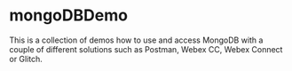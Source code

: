 # mongoDBDemo
This is a collection of demos how to use and access MongoDB with a couple of different solutions such as Postman, Webex CC, Webex Connect or Glitch.
